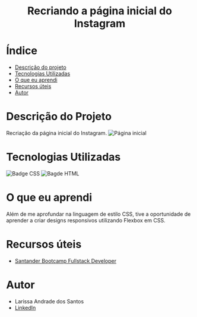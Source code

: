 <h1 align="center"> Recriando a página inicial do Instagram </h1>

# Índice

* [Descrição do projeto](#Descrição-do-projeto)
* [Tecnologias Utilizadas](#Tecnologias-utilizadas)
* [O que eu aprendi](#O-que-eu-aprendi)
* [Recursos úteis](#Recursos-úteis)
* [Autor](#Autor)

# Descrição do Projeto
Recriação da página inicial do Instagram.
![Página inicial](https://github.com/lariandradee/Recriando-a-pagina-inicial-do-Instagram/assets/145397308/04b16b3c-6392-4b07-aeab-ee1a64d824c6)


# Tecnologias Utilizadas
![Badge CSS](https://img.shields.io/badge/CSS-blue)
![Bagde HTML](https://img.shields.io/badge/HTML-orange)

# O que eu aprendi
Além de me aprofundar na linguagem de estilo CSS, tive a oportunidade de aprender a criar designs responsivos utilizando Flexbox em CSS.

# Recursos úteis
* [Santander Bootcamp Fullstack Developer](https://web.dio.me/track/santander-bootcamp-fullstack-developer)

# Autor
* Larissa Andrade dos Santos
* [LinkedIn](https://www.linkedin.com/in/larissa-andrade-08169b246/)
